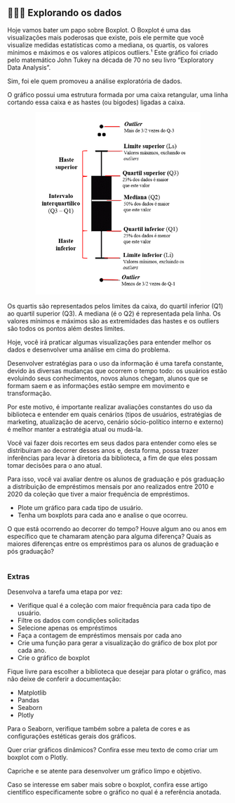 <h2 align="left">
  👩🏻‍💻 Explorando os dados
</h2>

Hoje vamos bater um papo sobre Boxplot. O Boxplot é uma das visualizações mais poderosas que existe, pois ele permite que você visualize medidas estatísticas como a mediana, os quartis, os valores mínimos e máximos e os valores atípicos outliers.¹
Este gráfico foi criado pelo matemático John Tukey na década de 70 no seu livro “Exploratory Data Analysis”.

Sim, foi ele quem promoveu a análise exploratória de dados.

O gráfico possui uma estrutura formada por uma caixa retangular, uma linha cortando essa caixa e as hastes (ou bigodes) ligadas a caixa.

<p align="center"> <img src="https://github.com/claudiaanjos/exploracao-dados-python-pandas/blob/main/Dia-5/image.png" /> </p>

Os quartis são representados pelos limites da caixa, do quartil inferior (Q1) ao quartil superior (Q3). A mediana (é o Q2) é representada pela linha. Os valores mínimos e máximos são as extremidades das hastes e os outliers são todos os pontos além destes limites.

Hoje, você irá praticar algumas visualizações para entender melhor os dados e desenvolver uma análise em cima do problema.

Desenvolver estratégias para o uso da informação é uma tarefa constante, devido às diversas mudanças que ocorrem o tempo todo: os usuários estão evoluindo seus conhecimentos, novos alunos chegam, alunos que se formam saem e as informações estão sempre em movimento e transformação.

Por este motivo, é importante realizar avaliações constantes do uso da biblioteca e entender em quais cenários (tipos de usuários, estratégias de marketing, atualização de acervo, cenário sócio-político interno e externo) é melhor manter a estratégia atual ou mudá-la.

Você vai fazer dois recortes em seus dados para entender como eles se distribuíram ao decorrer desses anos e, desta forma, possa trazer inferências para levar à diretoria da biblioteca, a fim de que eles possam tomar decisões para o ano atual.

Para isso, você vai avaliar dentre os alunos de graduação e pós graduação a distribuição de empréstimos mensais por ano realizados entre 2010 e 2020 da coleção que tiver a maior frequência de empréstimos.

- Plote um gráfico para cada tipo de usuário.
- Tenha um boxplots para cada ano e analise o que ocorreu.

O que está ocorrendo ao decorrer do tempo? Houve algum ano ou anos em específico que te chamaram atenção para alguma diferença? Quais as maiores diferenças entre os empréstimos para os alunos de graduação e pós graduação?

#

### Extras

Desenvolva a tarefa uma etapa por vez:

- Verifique qual é a coleção com maior frequência para cada tipo de usuário.
- Filtre os dados com condições solicitadas
- Selecione apenas os empréstimos
- Faça a contagem de empréstimos mensais por cada ano
- Crie uma função para gerar a visualização do gráfico de box plot por cada ano.
- Crie o gráfico de boxplot

Fique livre para escolher a biblioteca que desejar para plotar o gráfico, mas não deixe de conferir a documentação:

- Matplotlib
- Pandas
- Seaborn
- Plotly

Para o Seaborn, verifique também sobre a paleta de cores e as configurações estéticas gerais dos gráficos.

Quer criar gráficos dinâmicos? Confira esse meu texto de como criar um boxplot com o Plotly.

Capriche e se atente para desenvolver um gráfico limpo e objetivo.

Caso se interesse em saber mais sobre o boxplot, confira esse artigo científico especificamente sobre o gráfico no qual é a referência anotada.
